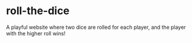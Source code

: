 # roll-the-dice
A playful website where two dice are rolled for each player, and the player with the higher roll wins!
